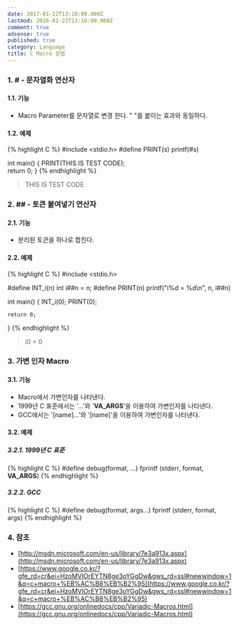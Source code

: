 ```yaml
---
date: 2017-01-22T13:10:00.000Z
lastmod: 2016-01-22T13:10:00.000Z
comment: true
adsense: true
published: true
category: Language
title: C Macro 문법
---
```

### 1. # - 문자열화 연산자

#### 1.1. 기능

* Macro Parameter를 문자열로 변경 한다. " "를 붙이는 효과와 동일하다.

#### 1.2. 예제

{% highlight C %}
#include <stdio.h>
#define PRINT(s)    printf(#s)
 
int main()
{
    PRINT(THIS IS TEST CODE);                          
    return 0;
}
{% endhighlight %}

> THIS IS TEST CODE

### 2. ## - 토큰 붙여넣기 연산자

#### 2.1. 기능

* 분리된 토큰을 하나로 합친다.

#### 2.2. 예제

{% highlight C %}
#include <stdio.h>
 
#define INT_i(n)        int i##n = n;
#define PRINT(n)        printf("i%d = %d\n", n, i##n)
 
int main()
{
    INT_i(0);
    PRINT(0);
 
    return 0;
}
{% endhighlight %}

> i0 = 0

### 3. 가변 인자 Macro

#### 3.1. 기능

* Macro에서 가변인자를 나타낸다.
* 1999년 C 표준에서는 '...'와 '__VA_ARGS__'을 이용하여 가변인자를 나타낸다.
* GCC에서는 '[name]...'와 '[name]'을 이용하여 가변인자를 나타낸다.

#### 3.2. 예제

##### 3.2.1. 1999년 C 표준

{% highlight C %}
#define debug(format, ...) fprintf (stderr, format, __VA_ARGS__)
{% endhighlight %}

##### 3.2.2. GCC

{% highlight C %}
#define debug(format, args...) fprintf (stderr, format, args)
{% endhighlight %}

### 4. 참조

* [http://msdn.microsoft.com/en-us/library/7e3a913x.aspx](http://msdn.microsoft.com/en-us/library/7e3a913x.aspx)
* [https://www.google.co.kr/?gfe_rd=cr&ei=HzoMVIOrEYTN8ge3oYGgDw&gws_rd=ssl#newwindow=1&q=c+macro+%EB%AC%B8%EB%B2%95](https://www.google.co.kr/?gfe_rd=cr&ei=HzoMVIOrEYTN8ge3oYGgDw&gws_rd=ssl#newwindow=1&q=c+macro+%EB%AC%B8%EB%B2%95)
* [https://gcc.gnu.org/onlinedocs/cpp/Variadic-Macros.html](https://gcc.gnu.org/onlinedocs/cpp/Variadic-Macros.html)

